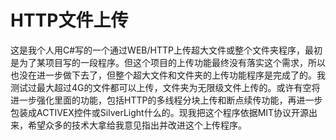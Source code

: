 # HTTP文件上传
这是我个人用C#写的一个通过WEB/HTTP上传超大文件或整个文件夹程序，最初是为了某项目写的一段程序。但这个项目的上传功能最终没有落实这个需求，所以也没在进一步做下去了，但整个超大文件和文件夹的上传功能程序是完成了的。我测试过最大超过4G的文件都可以上传，文件夹为无限级文件上传的。或许有空将进一步强化里面的功能，包括HTTP的多线程分块上传和断点续传功能，再进一步包装成ACTIVEX控件或SilverLight什么的。现我把这个程序依据MIT协议开源出来，希望众多的技术大拿给我意见指出并改进这个上传程序。
